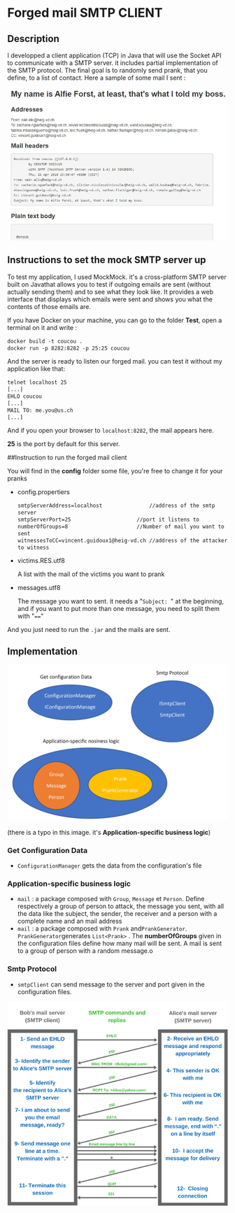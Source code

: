 # Forged mail SMTP CLIENT

## Description

I developped a client application (TCP) in Java that will use the Socket API to communicate with a SMTP server. it includes partial implementation of the SMTP protocol. The final goal is to randomly send prank, that you define, to a list of contact. Here a sample of some mail I sent :

![](./figures/1.JPG)

## Instructions to set the mock SMTP server up

To test my application, I used MockMock. it's a cross-platform SMTP server built on Javathat allows you to test if outgoing emails are sent (without actually sending them) and to see what they look like. It provides a web interface that displays which emails were sent and shows you what the contents of those emails are. 

If you have Docker on your machine, you can go to the folder **Test**, open a terminal on it and write :

```
docker build -t coucou .
docker run -p 8282:8282 -p 25:25 coucou
```

And the server is ready to listen our forged mail. you can test it without my application like that:

```
telnet localhost 25
[...]
EHLO coucou
[...]
MAIL TO: me.you@us.ch
[...]
```

And if you open your browser to `localhost:8282`, the mail appears here.

**25** is the port by default for this server.

##Instruction to run the forged mail client

You will find in the **config** folder some file, you're free to change it for your pranks

- config.propertiers

  ```
  smtpServerAddress=localhost				//address of the smtp server
  smtpServerPort=25					    //port it listens to
  numberOfGroups=8						//Number of mail you want to sent
  witnessesToCC=vincent.guidoux1@heig-vd.ch //address of the attacker to witness
  ```

- victims.RES.utf8

  A list with the mail of the victims you want to prank

- messages.utf8

  The message you want to sent. it needs a "`Subject: `" at the beginning, and if you want to put more than one message, you need to split them with "`==`"

And you just need to run the `.jar` and the mails are sent.

## Implementation

![](./figures/2.JPG)

(there is a typo in this image. it's **Application-specific business logic**)

### Get Configuration Data

- `ConfigurationManager` gets the data from the configuration's file

### Application-specific business logic

- `mail` : a package composed with `Group`, `Message` et `Person`. Define respectively a group of person to attack, the message you sent, with all the data like the subject, the sender, the receiver and a person with a complete name and an mail address
- `mail` : a package composed with `Prank` and`PrankGenerator`. `PrankGenerator`generates `List<Prank>` .  The **numberOfGroups** given in the configuration files define how many mail will be sent. A mail is sent to a group of person with a random message.o

### Smtp Protocol

- `smtpClient` can send message to the server and port given in the configuration files.

![https://www.afternerd.com/blog/smtp/ ](./figures/SMTP-sequence-diagram.png)





